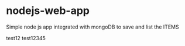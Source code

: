 # nodejs-web-app
Simple node js app integrated with mongoDB to save and list the ITEMS

test12
test12345
